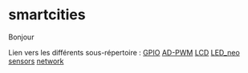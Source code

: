 # smartcities
Bonjour



Lien vers les différents sous-répertoire :
[GPIO](GPIO)
[AD-PWM](AD-PWM)
[LCD](LCD)
[LED_neo](LED_neo)
[sensors](sensors)
[network](network)
